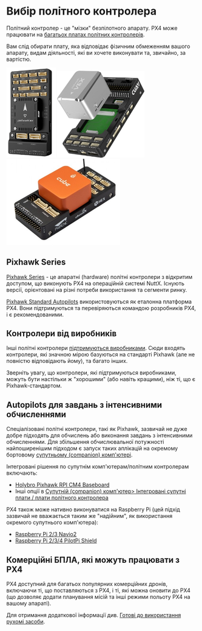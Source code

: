 # Вибір політного контролера

Політний контролер - це "мізки" безпілотного апарату. PX4 може працювати на [багатьох платах політних контролерів](../flight_controller/README.md).

Вам слід обирати плату, яка відповідає фізичним обмеженням вашого апарату, видам діяльності, які ви хочете виконувати та, звичайно, за вартістю.

<img src="../../assets/flight_controller/pixhawk6x/pixhawk6x_hero_upright.png" width="130px" title="Holybro Pixhawk6X" /> <img src="../../assets/flight_controller/cuav_pixhawk_v6x/pixhawk_v6x.jpg" width="230px" title="CUAV Pixhawk 6X"  /> <img src="../../assets/flight_controller/cube/orange/cube_orange_hero.jpg" width="300px" title="CubePilot Cube Orange" />


## Pixhawk Series

[Pixhawk Series](../flight_controller/pixhawk_series.md) - це апаратні (hardware) політні контролери з відкритим доступом, що виконують PX4 на операційній системі NuttX. Існують версії, орієнтовані на різні потреби використання та сегменти ринку.

[Pixhawk Standard Autopilots](../flight_controller/autopilot_pixhawk_standard.md) використовуються як еталонна платформа PX4. Вони підтримуються та перевіряються командою розробників PX4, і є рекомендованими.

## Контролери від виробників

Інші політні контролери [підтримуються виробниками](../flight_controller/autopilot_manufacturer_supported.md). Сюди входять контролери, які значною мірою базуються на стандарті Pixhawk (але не повністю відповідають йому), та багато інших.

Зверніть увагу, що контролери, які підтримуються виробниками, можуть бути настільки ж "хорошими" (або навіть кращими), ніж ті, що є Pixhawk-стандартом.

## Autopilots для завдань з інтенсивними обчисленнями

Спеціалізовані політні контролери, такі як Pixhawk, зазвичай не дуже добре підходять для обчислень або виконання завдань з інтенсивними обчисленнями. Для збільшення обчислювальної потужності найпоширенішим підходом є запуск таких аплікацій на окремому бортовому [супутньому (companion) комп'ютері](../companion_computer/README.md).

Інтегровані рішення по супутнім комп'ютерам/політним контролерам включають:

- [Holybro Pixhawk RPI CM4 Baseboard](../companion_computer/holybro_pixhawk_rpi_cm4_baseboard.md)
- Інші опції в [Супутній (companion) комп'ютер> Інтегровані супутні плати / плати політного контролера](../companion_computer/README.md#integrated-companion-flight-controller-boards)


PX4 також може нативно виконуватися на Raspberry Pi (цей підхід зазвичай не вважається таким же "надійним", як використання окремого супутнього комп'ютера):

- [Raspberry Pi 2/3 Navio2](../flight_controller/raspberry_pi_navio2.md)
- [Raspberry Pi 2/3/4 PilotPi Shield](../flight_controller/raspberry_pi_pilotpi.md)


## Комерційні БПЛА, які можуть працювати з PX4

PX4 доступний для багатьох популярних комерційних дронів, включаючи ті, що поставляються з PX4, і ті, які можна оновити до PX4 (що дозволяє додати планування місій та інші режими польоту PX4 на вашому апараті).

Для отримання додаткової інформації див. [Готові до використання рухомі засоби](../complete_vehicles/README.md).

